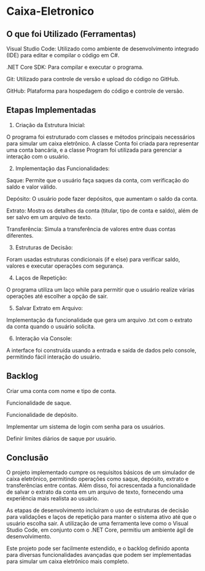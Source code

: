 # Caixa-Eletronico

## O que foi Utilizado (Ferramentas)

Visual Studio Code: Utilizado como ambiente de desenvolvimento integrado (IDE) para editar e compilar o código em C#.

.NET Core SDK: Para compilar e executar o programa.

Git: Utilizado para controle de versão e upload do código no GitHub.

GitHub: Plataforma para hospedagem do código e controle de versão.

## Etapas Implementadas

1. Criação da Estrutura Inicial:

O programa foi estruturado com classes e métodos principais necessários para simular um caixa eletrônico. A classe Conta foi criada para representar uma conta bancária, e a classe Program foi utilizada para gerenciar a interação com o usuário.



2. Implementação das Funcionalidades:

Saque: Permite que o usuário faça saques da conta, com verificação do saldo e valor válido.

Depósito: O usuário pode fazer depósitos, que aumentam o saldo da conta.

Extrato: Mostra os detalhes da conta (titular, tipo de conta e saldo), além de ser salvo em um arquivo de texto.

Transferência: Simula a transferência de valores entre duas contas diferentes.



3. Estruturas de Decisão:

Foram usadas estruturas condicionais (if e else) para verificar saldo, valores e executar operações com segurança.



4. Laços de Repetição:

O programa utiliza um laço while para permitir que o usuário realize várias operações até escolher a opção de sair.



5. Salvar Extrato em Arquivo:

Implementação da funcionalidade que gera um arquivo .txt com o extrato da conta quando o usuário solicita.



6. Interação via Console:

A interface foi construída usando a entrada e saída de dados pelo console, permitindo fácil interação do usuário.


## Backlog

Criar uma conta com nome e tipo de conta.

Funcionalidade de saque.

Funcionalidade de depósito.

Implementar um sistema de login com senha para os usuários.

Definir limites diários de saque por usuário.

## Conclusão

O projeto implementado cumpre os requisitos básicos de um simulador de caixa eletrônico, permitindo operações como saque, depósito, extrato e transferências entre contas. Além disso, foi acrescentada a funcionalidade de salvar o extrato da conta em um arquivo de texto, fornecendo uma experiência mais realista ao usuário.

As etapas de desenvolvimento incluíram o uso de estruturas de decisão para validações e laços de repetição para manter o sistema ativo até que o usuário escolha sair. A utilização de uma ferramenta leve como o Visual Studio Code, em conjunto com o .NET Core, permitiu um ambiente ágil de desenvolvimento.

Este projeto pode ser facilmente estendido, e o backlog definido aponta para diversas funcionalidades avançadas que podem ser implementadas para simular um caixa eletrônico mais completo.
